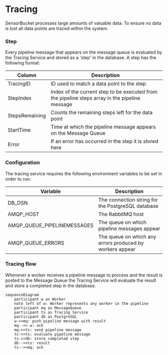 # Tracing

SensorBucket processes large amounts of valuable data. To ensure no data is lost all data points are traced within the system.

### Step

Every pipeline message that appears on the message queue is evaluated by the Tracing Service and stored as a 'step' in the database. A step has the following format:

| Column         | Description                                                                                    |
| -------------- | ---------------------------------------------------------------------------------------------- |
| TracingID      | ID used to match a data point to the step                                                      |
| StepIndex      | Index of the current step to be executed from the pipeline steps array in the pipeline message |
| StepsRemaining | Counts the remaining steps left for the data point                                             |
| StartTime      | Time at which the pipeline message appears on the Message Queue                                |
| Error          | If an error has occurred in the step it is stored here                                         |

### Configuration
The tracing service requires the following environment variables to be set in order to run:

| Variable                    | Description                                              |
| --------------------------- | -------------------------------------------------------- |
| DB_DSN                      | The connection string for the PostgreSQL database        |
| AMQP_HOST                   | The RabbitMQ host                                        |
| AMQP_QUEUE_PIPELINEMESSAGES | The queue on which pipeline messages appear              |
| AMQP_QUEUE_ERRORS           | The queue on which any errors produced by workers appear |

### Tracing flow

Whenever a worker receives a pipeline message to process and the result is posted to the Message Queue the Tracing Service will evaluate the result and store a completed step in the database.

```mermaid
sequenceDiagram
    participant w as Worker
    note left of w: Worker represents any worker in the pipeline
    participant mq as MessageQueue
    participant ts as Tracing Service
    participant db as PostgreSQL
    w->>mq: push pipeline message with result
    mq-->> w: ack
    mq->>ts: send pipeline message
    ts->>ts: evaluate pipeline message
    ts->>db: store completed step
    db-->>ts: result
    ts-->>mq: ack

```